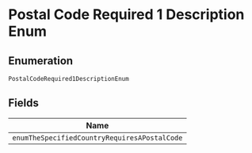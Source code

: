 
# Postal Code Required 1 Description Enum

## Enumeration

`PostalCodeRequired1DescriptionEnum`

## Fields

| Name |
|  --- |
| `enumTheSpecifiedCountryRequiresAPostalCode` |

